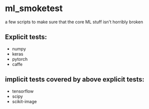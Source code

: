 # ml_smoketest
a few scripts to make sure that the core ML stuff isn't horribly broken

## Explicit tests:
* numpy
* keras
* pytorch
* caffe

## implicit tests covered by above explicit tests:
* tensorflow
* scipy
* scikit-image
